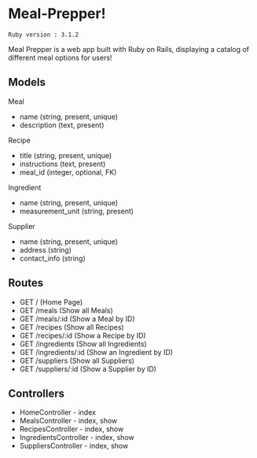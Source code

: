 # Meal-Prepper!
`Ruby version : 3.1.2`

Meal Prepper is a web app built with Ruby on Rails, displaying a catalog of different meal options for users!

## Models
Meal
- name (string, present, unique)
- description (text, present)

Recipe
- title (string, present, unique)
- instructions (text, present)
- meal_id (integer, optional, FK)

Ingredient
- name (string, present, unique)
- measurement_unit (string, present)

Supplier
- name (string, present, unique)
- address (string)
- contact_info (string)

## Routes
- GET /               (Home Page)
- GET /meals          (Show all Meals)
- GET /meals/:id      (Show a Meal by ID)
- GET /recipes        (Show all Recipes)
- GET /recipes/:id    (Show a Recipe by ID)
- GET /ingredients    (Show all Ingredients)
- GET /ingredients/:id (Show an Ingredient by ID)
- GET /suppliers      (Show all Suppliers)
- GET /suppliers/:id  (Show a Supplier by ID)

## Controllers
- HomeController - index
- MealsController - index, show
- RecipesController - index, show
- IngredientsController - index, show
- SuppliersController - index, show